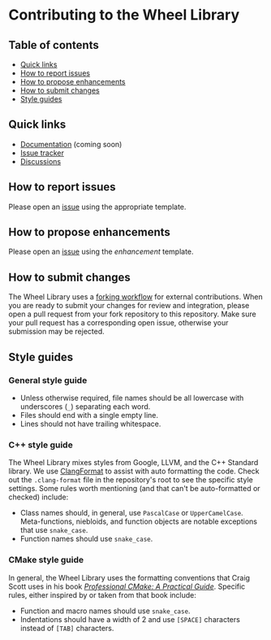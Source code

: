 # Contributing to the Wheel Library

## Table of contents

- [Quick links](#quick-links)
- [How to report issues](#how-to-propose-enhancements)
- [How to propose enhancements](#how-to-propose-enhancements)
- [How to submit changes](#how-to-submit-changes)
- [Style guides](#style-guides)

## Quick links

- [Documentation](https://example.com) (coming soon)
- [Issue tracker][issue_tab_link]
- [Discussions][discussion_tab_link]

## How to report issues

Please open an [issue][issue_tab_link] using the appropriate template.

## How to propose enhancements

Please open an [issue][issue_tab_link] using the _enhancement_ template.

## How to submit changes

The Wheel Library uses a [forking workflow][forking_workflow_link] for external contributions. When you are ready to
submit your changes for review and integration, please open a pull request from your fork repository to this
repository. Make sure your pull request has a corresponding open issue, otherwise your submission may be rejected.

## Style guides

### General style guide

- Unless otherwise required, file names should be all lowercase with underscores (`_`) separating each word.
- Files should end with a single empty line.
- Lines should not have trailing whitespace.

### C++ style guide

The Wheel Library mixes styles from Google, LLVM, and the C++ Standard library. We use [ClangFormat][clang_format_link]
to assist with auto formatting the code. Check out the `.clang-format` file in the repository's root to see the
specific style settings. Some rules worth mentioning (and that can't be auto-formatted or checked) include:

- Class names should, in general, use `PascalCase` or `UpperCamelCase`. Meta-functions, niebloids, and function objects
  are notable exceptions that use `snake_case`.
- Function names should use `snake_case`.

### CMake style guide

In general, the Wheel Library uses the formatting conventions that Craig Scott uses in his book
[_Professional CMake: A Practical Guide_][professional_cmake_link]. Specific rules, either inspired by or taken from
that book include:

- Function and macro names should use `snake_case`.
- Indentations should have a width of 2 and use `[SPACE]` characters instead of `[TAB]` characters.

[issue_tab_link]: https://github.com/adamlm/libwheel/issues
[discussion_tab_link]: https://github.com/adamlm/libwheel/discussions
[forking_workflow_link]: https://www.atlassian.com/git/tutorials/comparing-workflows/forking-workflow
[clang_format_link]: https://clang.llvm.org/docs/ClangFormat.html
[professional_cmake_link]: https://crascit.com/professional-cmake/

